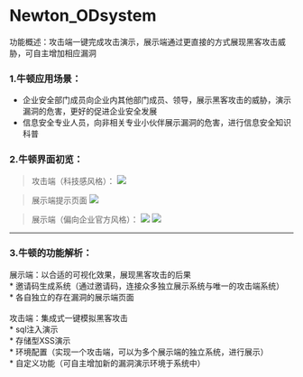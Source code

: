 # Newton_ODsystem

功能概述：攻击端一键完成攻击演示，展示端通过更直接的方式展现黑客攻击威胁，可自主增加相应漏洞

### 1.牛顿应用场景：

- 企业安全部门成员向企业内其他部门成员、领导，展示黑客攻击的威胁，演示漏洞的危害，更好的促进企业安全发展
- 信息安全专业人员，向非相关专业小伙伴展示漏洞的危害，进行信息安全知识科普

### 2.牛顿界面初览：

>攻击端（科技感风格）：
![](https://github.com/crown-prince/Newton_ODsystem/blob/master/MD_pic/%E7%89%9B%E9%A1%BF1.PNG)


>展示端提示页面
![](https://github.com/crown-prince/Newton_ODsystem/blob/master/MD_pic/%E7%89%9B%E9%A1%BF2.PNG)

>展示端（偏向企业官方风格）：
![](https://github.com/crown-prince/Newton_ODsystem/blob/master/MD_pic/%E7%89%9B%E9%A1%BF3.PNG)
![](https://github.com/crown-prince/Newton_ODsystem/blob/master/MD_pic/%E7%89%9B%E9%A1%BF4.PNG)

----   

### 3.牛顿的功能解析：

展示端：以合适的可视化效果，展现黑客攻击的后果 <br>
           *  邀请码生成系统（通过邀请码，连接众多独立展示系统与唯一的攻击端系统） <br> 
           *  各自独立的存在漏洞的展示端页面  <br>
<br>
攻击端：集成式一键模拟黑客攻击 <br>
           * sql注入演示 <br>
           * 存储型XSS演示<br>
           * 环境配置（实现一个攻击端，可以为多个展示端的独立系统，进行展示）<br>
           * 自定义功能（可自主增加新的漏洞演示环境于系统中）<br>

                

